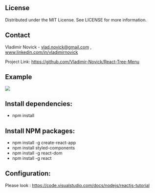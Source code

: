 
## License

Distributed under the MIT License. See LICENSE for more information.

## Contact

Vladimir Novick -  vlad.novick@gmail.com , www.linkedin.com/in/vladimirnovick

Project Link: https://github.com/Vladimir-Novick/React-Tree-Menu

## Example

![]( https://github.com/Vladimir-Novick/readme_img/example_tree.png)

  
## Install dependencies:

-  npm install 

## Install NPM packages:

-  npm install -g create-react-app
-  npm install styled-components
-  npm install -g react-dom
-  npm install -g react

## Configuration:

Please look : https://code.visualstudio.com/docs/nodejs/reactjs-tutorial

